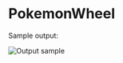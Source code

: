 # PokemonWheel

Sample output:

![Output sample](https://github.com/Venkata-Maniteja/PokemonWheel/blob/master/PlayLog_test/Resources/Wheel_1.gif)
